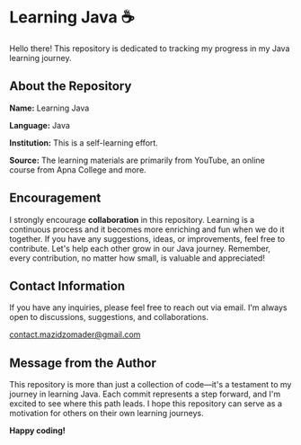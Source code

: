 # Learning Java :coffee:

Hello there! This repository is dedicated to tracking my progress in my Java learning journey. 

## About the Repository

**Name:** Learning Java

**Language:** Java

**Institution:** This is a self-learning effort.

**Source:** The learning materials are primarily from YouTube, an online course from Apna College and more.

## Encouragement

I strongly encourage **collaboration** in this repository. Learning is a continuous process and it becomes more enriching and fun when we do it together. If you have any suggestions, ideas, or improvements, feel free to contribute. Let's help each other grow in our Java journey. Remember, every contribution, no matter how small, is valuable and appreciated!

## Contact Information

If you have any inquiries, please feel free to reach out via email. I'm always open to discussions, suggestions, and collaborations.

contact.mazidzomader@gmail.com

## Message from the Author

This repository is more than just a collection of code—it's a testament to my journey in learning Java. Each commit represents a step forward, and I'm excited to see where this path leads. I hope this repository can serve as a motivation for others on their own learning journeys. 

**Happy coding!**
